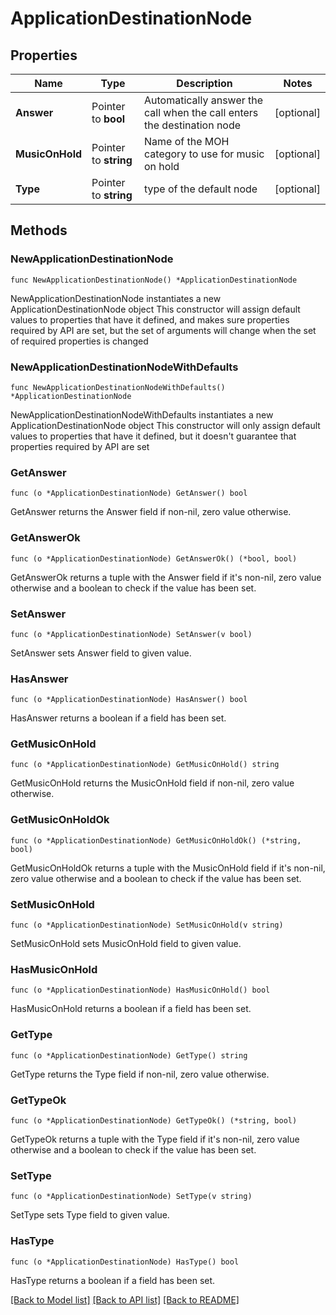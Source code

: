 # ApplicationDestinationNode

## Properties

Name | Type | Description | Notes
------------ | ------------- | ------------- | -------------
**Answer** | Pointer to **bool** | Automatically answer the call when the call enters the destination node | [optional]
**MusicOnHold** | Pointer to **string** | Name of the MOH category to use for music on hold | [optional]
**Type** | Pointer to **string** | type of the default node | [optional]

## Methods

### NewApplicationDestinationNode

`func NewApplicationDestinationNode() *ApplicationDestinationNode`

NewApplicationDestinationNode instantiates a new ApplicationDestinationNode object
This constructor will assign default values to properties that have it defined,
and makes sure properties required by API are set, but the set of arguments
will change when the set of required properties is changed

### NewApplicationDestinationNodeWithDefaults

`func NewApplicationDestinationNodeWithDefaults() *ApplicationDestinationNode`

NewApplicationDestinationNodeWithDefaults instantiates a new ApplicationDestinationNode object
This constructor will only assign default values to properties that have it defined,
but it doesn't guarantee that properties required by API are set

### GetAnswer

`func (o *ApplicationDestinationNode) GetAnswer() bool`

GetAnswer returns the Answer field if non-nil, zero value otherwise.

### GetAnswerOk

`func (o *ApplicationDestinationNode) GetAnswerOk() (*bool, bool)`

GetAnswerOk returns a tuple with the Answer field if it's non-nil, zero value otherwise
and a boolean to check if the value has been set.

### SetAnswer

`func (o *ApplicationDestinationNode) SetAnswer(v bool)`

SetAnswer sets Answer field to given value.

### HasAnswer

`func (o *ApplicationDestinationNode) HasAnswer() bool`

HasAnswer returns a boolean if a field has been set.

### GetMusicOnHold

`func (o *ApplicationDestinationNode) GetMusicOnHold() string`

GetMusicOnHold returns the MusicOnHold field if non-nil, zero value otherwise.

### GetMusicOnHoldOk

`func (o *ApplicationDestinationNode) GetMusicOnHoldOk() (*string, bool)`

GetMusicOnHoldOk returns a tuple with the MusicOnHold field if it's non-nil, zero value otherwise
and a boolean to check if the value has been set.

### SetMusicOnHold

`func (o *ApplicationDestinationNode) SetMusicOnHold(v string)`

SetMusicOnHold sets MusicOnHold field to given value.

### HasMusicOnHold

`func (o *ApplicationDestinationNode) HasMusicOnHold() bool`

HasMusicOnHold returns a boolean if a field has been set.

### GetType

`func (o *ApplicationDestinationNode) GetType() string`

GetType returns the Type field if non-nil, zero value otherwise.

### GetTypeOk

`func (o *ApplicationDestinationNode) GetTypeOk() (*string, bool)`

GetTypeOk returns a tuple with the Type field if it's non-nil, zero value otherwise
and a boolean to check if the value has been set.

### SetType

`func (o *ApplicationDestinationNode) SetType(v string)`

SetType sets Type field to given value.

### HasType

`func (o *ApplicationDestinationNode) HasType() bool`

HasType returns a boolean if a field has been set.

[[Back to Model list]](../README.md#documentation-for-models) [[Back to API list]](../README.md#documentation-for-api-endpoints) [[Back to README]](../README.md)
